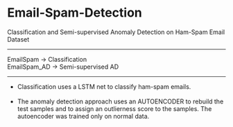 # Email-Spam-Detection
Classification and Semi-supervised Anomaly Detection on Ham-Spam Email Dataset

---

EmailSpam -> Classification<br>
EmailSpam_AD -> Semi-supervised AD<br>

---

- Classification uses a LSTM net to classify ham-spam emails.<br><br>
- The anomaly detection approach uses an AUTOENCODER to rebuild the test samples and to assign an outlierness score to the samples. The autoencoder was trained only on normal data.
